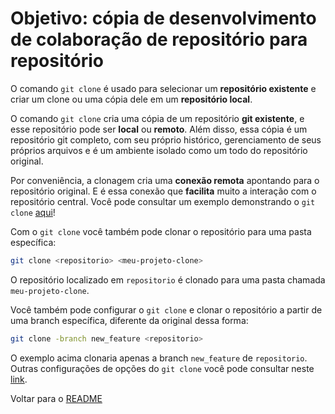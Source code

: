 # Objetivo: cópia de desenvolvimento de colaboração de repositório para repositório

O comando `git clone` é usado para selecionar um **repositório existente** e criar um clone ou uma cópia dele em um **repositório local**.

O comando `git clone` cria uma cópia de um repositório **git existente**, e esse repositório pode ser **local** ou **remoto**. Além disso, essa cópia é um repositório git completo, com seu próprio histórico, gerenciamento de seus próprios arquivos e é um ambiente isolado como um todo do repositório original.

Por conveniência, a clonagem cria uma **conexão remota** apontando para o repositório original. E é essa conexão que **facilita** muito a interação com o repositório central. Você pode consultar um exemplo demonstrando o `git clone` [aqui](https://www.atlassian.com/br/git/tutorials/setting-up-a-repository)!

Com o `git clone` você também pode clonar o repositório para uma pasta específica:

```bash
git clone <repositorio> <meu-projeto-clone>
```

O repositório localizado em `repositorio` é clonado para uma pasta chamada `meu-projeto-clone`.

Você também pode configurar o `git clone` e clonar o repositório a partir de uma branch específica, diferente da original dessa forma:

```bash
git clone -branch new_feature <repositorio>
```

O exemplo acima clonaria apenas a branch `new_feature` de `repositorio`. Outras configurações de opções do `git clone` você pode consultar neste [link](https://git-scm.com/docs/git-clone).

Voltar para o [README](/README.md)
